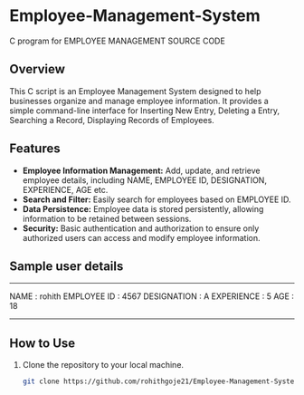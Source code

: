 # Employee-Management-System
C program for EMPLOYEE MANAGEMENT SOURCE CODE

## Overview
This C script is an Employee Management System designed to help businesses organize and manage employee information. It provides a simple command-line interface for Inserting New Entry, Deleting a Entry, Searching a Record, Displaying Records of Employees.

## Features
- **Employee Information Management:** Add, update, and retrieve employee details, including NAME, EMPLOYEE ID, DESIGNATION, EXPERIENCE, AGE etc.
- **Search and Filter:** Easily search for employees based on EMPLOYEE ID.
- **Data Persistence:** Employee data is stored persistently, allowing information to be retained between sessions.
- **Security:** Basic authentication and authorization to ensure only authorized users can access and modify employee information.

## Sample user details   
______________________________
NAME                : rohith
EMPLOYEE ID  : 4567
DESIGNATION : A
EXPERIENCE   : 5
AGE                   : 18
_______________________________

## How to Use
1. Clone the repository to your local machine.
   ```bash
   git clone https://github.com/rohithgoje21/Employee-Management-System.git
